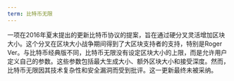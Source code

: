 ```yaml
---
term: 比特币无限
---
```


一项在2016年夏末提出的更新比特币协议的提案，旨在通过硬分叉灵活增加区块大小。这个分叉在区块大小战争期间得到了大区块支持者的支持，特别是Roger Ver。与比特币经典版不同，比特币无限没有设定区块大小的上限，而是允许用户定义自己的参数。这些参数包括最大生成大小、额外区块大小和接受深度。然而，比特币无限因其技术复杂性和安全漏洞而受到批评。这一更新最终未被采纳。